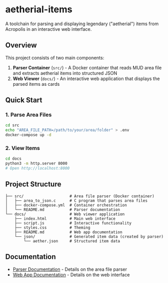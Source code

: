 # aetherial-items

A toolchain for parsing and displaying legendary ("aetherial") items from Acropolis in an interactive web interface.

## Overview

This project consists of two main components:

1. **Parser Container** (`src/`) - A Docker container that reads MUD area file and extracts aetherial items into structured JSON
2. **Web Viewer** (`docs/`) - An interactive web application that displays the parsed items as cards

## Quick Start

### 1. Parse Area Files
```bash
cd src
echo "AREA_FILE_PATH=/path/to/your/area/folder" > .env
docker-compose up -d
```

### 2. View Items
```bash
cd docs
python3 -m http.server 8000
# Open http://localhost:8000
```

## Project Structure

```
├── src/                    # Area file parser (Docker container)
│   ├── area_to_json.c      # C program that parses area files
│   ├── docker-compose.yml  # Container orchestration
│   └── README.md           # Parser documentation
└── docs/                   # Web viewer application
    ├── index.html          # Main web interface
    ├── script.js           # Interactive functionality
    ├── styles.css          # Theming
    ├── README.md           # Web app documentation
    └── json/               # Generated item data (created by parser)
        └── aether.json     # Structured item data
```
## Documentation

- [Parser Documentation](src/README.md) - Details on the area file parser
- [Web App Documentation](docs/README.md) - Details on the web interface 